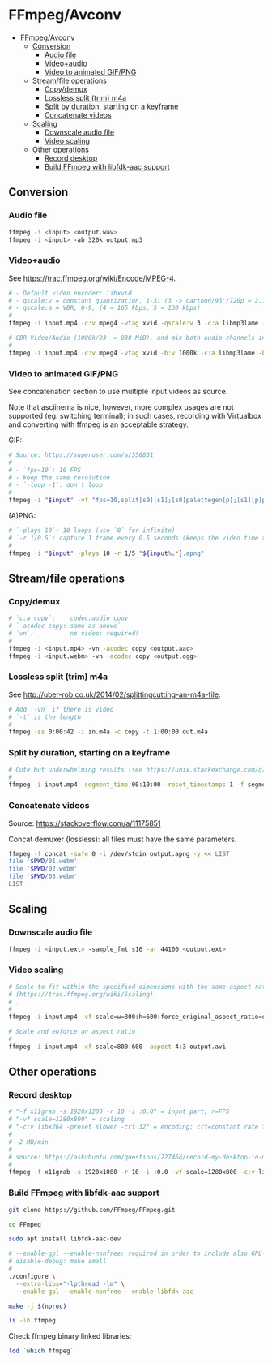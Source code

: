 # FFmpeg/Avconv

- [FFmpeg/Avconv](#ffmpegavconv)
  - [Conversion](#conversion)
    - [Audio file](#audio-file)
    - [Video+audio](#videoaudio)
    - [Video to animated GIF/PNG](#video-to-animated-gifpng)
  - [Stream/file operations](#streamfile-operations)
    - [Copy/demux](#copydemux)
    - [Lossless split (trim) m4a](#lossless-split-trim-m4a)
    - [Split by duration, starting on a keyframe](#split-by-duration-starting-on-a-keyframe)
    - [Concatenate videos](#concatenate-videos)
  - [Scaling](#scaling)
    - [Downscale audio file](#downscale-audio-file)
    - [Video scaling](#video-scaling)
  - [Other operations](#other-operations)
    - [Record desktop](#record-desktop)
    - [Build FFmpeg with libfdk-aac support](#build-ffmpeg-with-libfdk-aac-support)

## Conversion

### Audio file

```sh
ffmpeg -i <input> <output.wav>
ffmpeg -i <input> -ab 320k output.mp3
```

### Video+audio

See https://trac.ffmpeg.org/wiki/Encode/MPEG-4.

```sh
# - Default video encoder: libxvid
# - qscale:v = constant quantization, 1-31 (3 -> cartoon/93'/720p ≈ 2.1GiB; 4 -> cartoon/93'/720p ≈ 1.6GiB)
# - qscale:a = VBR, 0-9, (4 ≈ 165 kbps, 5 ≈ 130 kbps)
#
ffmpeg -i input.mp4 -c:v mpeg4 -vtag xvid -qscale:v 3 -c:a libmp3lame -qscale:a 4 output.avi

# CBR Video/Audio (1000k/93' = 838 MiB), and mix both audio channels into two channels (https://trac.ffmpeg.org/wiki/AudioChannelManipulation)
#
ffmpeg -i input.mp4 -c:v mpeg4 -vtag xvid -b:v 1000k -c:a libmp3lame -b:a 96k -af 'pan=stereo|c0<c0+c1|c1<c0+c1' output.avi
```

### Video to animated GIF/PNG

See concatenation section to use multiple input videos as source.

Note that asciinema is nice, however, more complex usages are not supported (eg. switching terminal); in such cases, recording with Virtualbox and converting with ffmpeg is an acceptable strategy.

GIF:

```sh
# Source: https://superuser.com/a/556031
#
# - `fps=10`: 10 FPS
# - keep the same resolution
# - `-loop -1`: don't loop
#
ffmpeg -i "$input" -vf "fps=10,split[s0][s1];[s0]palettegen[p];[s1][p]paletteuse" -loop -1 "${input%.*}.gif"
```

(A)PNG:

```sh
# `-plays 10`: 10 loops (use `0` for infinite)
# `-r 1/0.5`: capture 1 frame every 0.5 seconds (keeps the video time the same!)
#
ffmpeg -i "$input" -plays 10 -r 1/5 "${input%.*}.apng"
```

## Stream/file operations

### Copy/demux

```sh
# `c:a copy`:    codec:audio copy
# `-acodec copy: same as above`
# `vn`:          no video; required!
#
ffmpeg -i <input.mp4> -vn -acodec copy <output.aac>
ffmpeg -i <input.webm> -vn -acodec copy <output.ogg>
```

### Lossless split (trim) m4a

See http://uber-rob.co.uk/2014/02/splittingcutting-an-m4a-file.

```sh
# Add `-vn` if there is video
# `-t` is the length
#
ffmpeg -ss 0:00:42 -i in.m4a -c copy -t 1:00:00 out.m4a
```

### Split by duration, starting on a keyframe

```sh
# Cute but underwhelming results (see https://unix.stackexchange.com/q/1670).
#
ffmpeg -i input.mp4 -segment_time 00:10:00 -reset_timestamps 1 -f segment output%02d.avi
```

### Concatenate videos

Source: https://stackoverflow.com/a/11175851

Concat demuxer (lossless): all files must have the same parameters.

```sh
ffmpeg -f concat -safe 0 -i /dev/stdin output.apng -y << LIST
file '$PWD/01.webm'
file '$PWD/02.webm'
file '$PWD/03.webm'
LIST
```

## Scaling

### Downscale audio file

```sh
ffmpeg -i <input.ext> -sample_fmt s16 -ar 44100 <output.ext>
```

### Video scaling

```sh
# Scale to fit within the specified dimensions with the same aspect ratio, eg. 1280x720 -> 800*450
# (https://trac.ffmpeg.org/wiki/Scaling).
# .
#
ffmpeg -i input.mp4 -vf scale=w=800:h=600:force_original_aspect_ratio=decrease output.avi

# Scale and enforce an aspect ratio
#
ffmpeg -i input.mp4 -vf scale=800:600 -aspect 4:3 output.avi
```

## Other operations

### Record desktop

```sh
# "-f x11grab -s 1920x1200 -r 10 -i :0.0" = input part; r=FPS
# "-vf scale=1280x800" = scaling
# "-c:v libx264 -preset slower -crf 32" = encoding; crf=constant rate factor
#
# ~2 MB/min
#
# source: https://askubuntu.com/questions/227464/record-my-desktop-in-mp4-format
#
ffmpeg -f x11grab -s 1920x1080 -r 10 -i :0.0 -vf scale=1280x800 -c:v libx264 -preset slower -crf 32 $HOME/Desktop/desktop_recording.mp4
```

### Build FFmpeg with libfdk-aac support

```sh
git clone https://github.com/FFmpeg/FFmpeg.git

cd FFmpeg

sudo apt install libfdk-aac-dev

# --enable-gpl --enable-nonfree: required in order to include also GPL-licensed stuff
# disable-debug: make small
#
./configure \
  --extra-libs="-lpthread -lm" \
  --enable-gpl --enable-nonfree --enable-libfdk-aac

make -j $(nproc)

ls -lh ffmpeg
```

Check ffmpeg binary linked libraries:

```sh
ldd `which ffmpeg`
```
